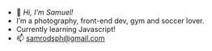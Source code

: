 - 👋 *Hi, I’m Samuel!*
- I’m a photography, front-end dev, gym and soccer lover.
- Currently learning Javascript!
- 📫 samrodsph@gmail.com

<!---
samrods1/samrods1 is a ✨ special ✨ repository because its `README.md` (this file) appears on your GitHub profile.
You can click the Preview link to take a look at your changes.
--->
